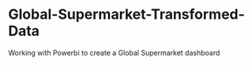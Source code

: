 # Global-Supermarket-Transformed-Data
Working with Powerbi to create a Global Supermarket dashboard
